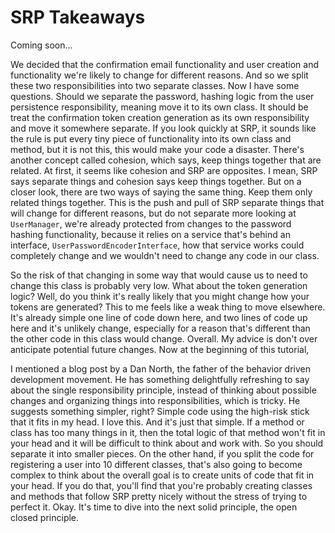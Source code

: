 # SRP Takeaways

Coming soon...

We decided that the confirmation email functionality and user creation and
functionality we're likely to change for different reasons. And so we split these two
responsibilities into two separate classes. Now I have some questions. Should we
separate the password, hashing logic from the user persistence responsibility,
meaning move it to its own class. It should be treat the confirmation token creation
generation as its own responsibility and move it somewhere separate. If you look
quickly at SRP, it sounds like the rule is put every tiny piece of functionality into
its own class and method, but it is not this, this would make your code a disaster.
There's another concept called cohesion, which says, keep things together that are
related. At first, it seems like cohesion and SRP are opposites. I mean, SRP says
separate things and cohesion says keep things together. But on a closer look, there
are two ways of saying the same thing. Keep them only related things together. This
is the push and pull of SRP separate things that will change for different reasons,
but do not separate more looking at `UserManager`, we're already protected from
changes to the password hashing functionality, because it relies on a service that's
behind an interface, `UserPasswordEncoderInterface`, how that service works could
completely change and we wouldn't need to change any code in our class.

So the risk of that changing in some way that would cause us to need to change this
class is probably very low. What about the token generation logic? Well, do you think
it's really likely that you might change how your tokens are generated? This to me
feels like a weak thing to move elsewhere. It's already simple one line of code down
here, and two lines of code up here and it's unlikely change, especially for a reason
that's different than the other code in this class would change. Overall. My advice
is don't over anticipate potential future changes. Now at the beginning of this
tutorial,

I mentioned a blog post by a Dan North, the father of the behavior driven development
movement. He has something delightfully refreshing to say about the single
responsibility principle, instead of thinking about possible changes and organizing
things into responsibilities, which is tricky. He suggests something simpler, right?
Simple code using the high-risk stick that it fits in my head. I love this. And it's
just that simple. If a method or class has too many things in it, then the total
logic of that method won't fit in your head and it will be difficult to think about
and work with. So you should separate it into smaller pieces. On the other hand, if
you split the code for registering a user into 10 different classes, that's also
going to become complex to think about the overall goal is to create units of code
that fit in your head. If you do that, you'll find that you're probably creating
classes and methods that follow SRP pretty nicely without the stress of trying to
perfect it. Okay. It's time to dive into the next solid principle, the open closed
principle.
